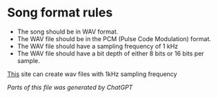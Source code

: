 
# Song format rules

* The song should be in WAV format.
* The WAV file should be in the PCM (Pulse Code Modulation) format.
* The WAV file should have a sampling frequency of 1 kHz
* The WAV file should have a bit depth of either 8 bits or 16 bits per sample.

[This](https://audio.online-convert.com/convert-to-wav) site can create wav files with 1kHz sampling frequency

*Parts of this file was generated by ChatGPT*